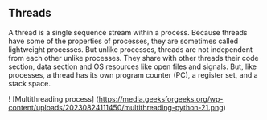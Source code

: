 ## Threads
A thread is a single sequence stream within a process. 
Because threads have some of the properties of processes, they are sometimes called lightweight processes. 
But unlike processes, threads are not independent from each other unlike processes. 
They share with other threads their code section, data section and OS resources like open files and signals. 
But, like processes, a thread has its own program counter (PC), a register set, and a stack space.

! [Multithreading process]
(https://media.geeksforgeeks.org/wp-content/uploads/20230824111450/multithreading-python-21.png)
